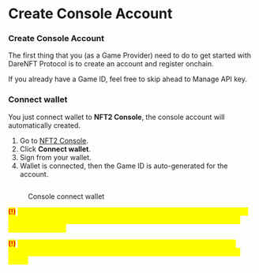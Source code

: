 # Create Console Account

### Create Console Account&#x20;

The first thing that you (as a Game Provider) need to do to get started with DareNFT Protocol is to create an account and register onchain.

If you already have a Game ID, feel free to skip ahead to Manage API key.

### Connect wallet

You just connect wallet to **NFT2 Console**, the console account will automatically created.

1. Go to [NFT2 Console](https://nft2scan.com/console/).
2. Click **Connect wallet**.
3. Sign from your wallet.
4. Wallet is connected, then the Game ID is auto-generated for the account.

<figure><img src="../../../../.gitbook/assets/connect-wallet.png" alt=""><figcaption><p>Console connect wallet</p></figcaption></figure>

<mark style="color:red;">**(!)**</mark> <mark style="color:yellow;">Your account can connect to only 01 wallet address on 01 chain, which CANNOT be changed once connected. Remember to select the correct wallet to connect!</mark>&#x20;

<mark style="color:red;">**(!)**</mark> <mark style="color:yellow;">On each chain, your account will be individual from other chain. So remember to reconnect wallet and register again every time you switch chain!</mark>
